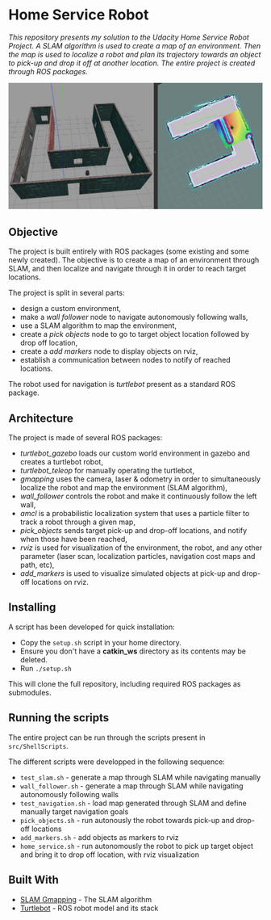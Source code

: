 # Home Service Robot

*This repository presents my solution to the Udacity Home Service Robot Project. A SLAM algorithm is used to create a map of an environment. Then the map is used to localize a robot and plan its trajectory towards an object to pick-up and drop it off at another location. The entire project is created through ROS packages.*

![alt text](imgs/intro.jpg)

## Objective

The project is built entirely with ROS packages (some existing and some newly created). The objective is to create a map of an environment through SLAM, and then localize and navigate through it in order to reach target locations.

The project is split in several parts:

* design a custom environment,
* make a *wall follower* node to navigate autonomously following walls,
* use a SLAM algorithm to map the environment,
* create a *pick objects* node to go to target object location followed by drop off location,
* create a *add markers* node to display objects on rviz,
* establish a communication between nodes to notify of reached locations.

The robot used for navigation is *turtlebot* present as a standard ROS package.

## Architecture

The project is made of several ROS packages:

* *turtlebot_gazebo* loads our custom world environment in gazebo and creates a turtlebot robot,
* *turtlebot_teleop* for manually operating the turtlebot,
* *gmapping* uses the camera, laser & odometry in order to simultaneously localize the robot and map the environment (SLAM algorithm),
* *wall_follower* controls the robot and make it continuously follow the left wall,
* *amcl* is a probabilistic localization system that uses a particle filter to track a robot through a given map,
* *pick_objects* sends target pick-up and drop-off locations, and notify when those have been reached,
* *rviz* is used for visualization of the environment, the robot, and any other parameter (laser scan, localization particles, navigation cost maps and path, etc),
* *add_markers* is used to visualize simulated objects at pick-up and drop-off locations on rviz.

## Installing

A script has been developed for quick installation:

* Copy the `setup.sh` script in your home directory.
* Ensure you don't have a **catkin_ws** directory as its contents may be deleted.
* Run `./setup.sh`

This will clone the full repository, including required ROS packages as submodules.

## Running the scripts

The entire project can be run through the scripts present in `src/ShellScripts`.

The different scripts were developped in the following sequence:

* `test_slam.sh` - generate a map through SLAM while navigating manually
* `wall_follower.sh` - generate a map through SLAM while navigating autonomously following walls
* `test_navigation.sh` - load map generated through SLAM and define manually target navigation goals
* `pick_objects.sh` - run autonously the robot towards pick-up and drop-off locations
* `add_markers.sh` - add objects as markers to rviz
* `home_service.sh` - run autonomously the robot to pick up target object and bring it to drop off location, with rviz visualization

## Built With

* [SLAM Gmapping](https://github.com/ros-perception/slam_gmapping) - The SLAM algorithm
* [Turtlebot](https://github.com/turtlebot) - ROS robot model and its stack
